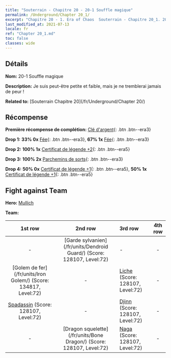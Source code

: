 ```yaml
---
title: "Souterrain - Chapitre 20 - 20-1 Souffle magique"
permalink: /Underground/Chapter 20_1/
excerpt: "Chapitre 20 - 1. Era of Chaos  Souterrain - Chapitre 20_1. 20-1 Souffle magique"
last_modified_at: 2021-07-13
locale: fr
ref: "Chapter 20_1.md"
toc: false
classes: wide
---
```


## Détails

 **Nom:** 20-1 Souffle magique

 **Description:** Je suis peut-être petite et faible, mais je ne tremblerai jamais de peur !

 **Related to:** [Souterrain Chapitre 20](/fr/Underground/Chapter 20/)

## Récompense

 **Première récompense de complétion:** [Clé d'argent](/ItemsFR/con_693/){: .btn .btn--era3}

 **Drop 1:** **33% 0x** [Fée](/ItemsFR/unt_262/){: .btn .btn--era3}, **67% 1x** [Fée](/ItemsFR/unt_262/){: .btn .btn--era3}

 **Drop 2:** **100% 1x** [Certificat de légende +2](/ItemsFR/mat_81/){: .btn .btn--era5}

 **Drop 3:** **100% 2x** [Parchemins de sorts](/ItemsFR/con_694/){: .btn .btn--era3}

 **Drop 4:** **50% 0x** [Certificat de légende +1](/ItemsFR/mat_74/){: .btn .btn--era5}, **50% 1x** [Certificat de légende +1](/ItemsFR/mat_74/){: .btn .btn--era5}


## Fight against Team
 **Hero:** [Mullich](/fr/heroes/Mullich/)

 **Team:**


  | 1st row | 2nd row | 3rd row | 4th row |
  |:----:|:----:|:----|:----:|
  | - | [Garde sylvanien](/fr/units/Dendroid Guard/) (Score: 128107, Level:72)  | - | - |
  | [Golem de fer](/fr/units/Iron Golem/) (Score: 134817, Level:72)  | - | [Liche](/fr/units/Lich/) (Score: 128107, Level:72)  | - |
  | [Spadassin](/fr/units/Swordsman/) (Score: 128107, Level:72)  | - | [Djinn](/fr/units/Genie/) (Score: 128107, Level:72)  | - |
  | - | [Dragon squelette](/fr/units/Bone Dragon/) (Score: 128107, Level:72)  | [Naga](/fr/units/Naga/) (Score: 128107, Level:72)  | - |


